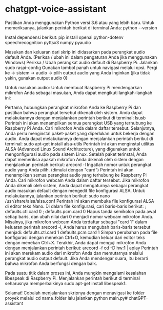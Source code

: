 # chatgpt-voice-assistant

Pastikan Anda menggunakan Python versi 3.6 atau yang lebih baru. Untuk memeriksanya, jalankan perintah berikut di terminal Anda: python --version

Instal dependensi berikut:
pip install openai python-dotenv speechrecognition pyttsx3 numpy pyaudio

Masukan dan keluaran dari skrip ini didasarkan pada perangkat audio default Anda. (Periksa / ubah ini dalam pengaturan Anda jika menggunakan Windows)
Periksa / Ubah perangkat audio default di Raspberry Pi:
Jalankan sudo raspi-config
Gunakan tombol panah untuk navigasi melalui opsi. Pergi ke -> sistem -> audio -> pilih output audio yang Anda inginkan (jika tidak yakin, gunakan output audio 0)

Untuk masukan audio:
Untuk membuat Raspberry Pi mendengarkan mikrofon Anda sebagai masukan, Anda dapat mengikuti langkah-langkah ini:

Pertama, hubungkan perangkat mikrofon Anda ke Raspberry Pi dan pastikan bahwa perangkat tersebut dikenali oleh sistem. Anda dapat melakukannya dengan menjalankan perintah berikut di terminal:
lsusb
Perintah ini akan menampilkan semua perangkat USB yang terhubung ke Raspberry Pi Anda. Cari mikrofon Anda dalam daftar tersebut.
Selanjutnya, Anda perlu menginstal paket-paket yang diperlukan untuk bekerja dengan audio. Anda dapat melakukannya dengan menjalankan perintah berikut di terminal:
sudo apt-get install alsa-utils
Perintah ini akan menginstal utilitas ALSA (Advanced Linux Sound Architecture), yang digunakan untuk mengonfigurasi audio pada sistem Linux.
Setelah paket terinstal, Anda dapat memeriksa apakah mikrofon Anda dikenali oleh sistem dengan menjalankan perintah berikut:
arecord -l
Ingatlah nomor untuk perangkat audio yang Anda pilih. (dimulai dengan "card")
Perintah ini akan menampilkan semua perangkat audio yang terhubung ke Raspberry Pi Anda. Cari mikrofon webcam Anda dalam daftar tersebut.
Jika mikrofon Anda dikenali oleh sistem, Anda dapat mengaturnya sebagai perangkat audio masukan default dengan mengedit file konfigurasi ALSA. Untuk melakukannya, jalankan perintah berikut:
sudo nano /usr/share/alsa/alsa.conf
Perintah ini akan membuka file konfigurasi ALSA di editor teks Nano.
Di dalam file konfigurasi, cari baris-baris berikut:
; defaults.ctl.card 0
; defaults.pcm.card 0
Hapus tanda semikolon pada awal setiap baris, dan ubah nilai dari 0 menjadi nomor webcam mikrofon Anda. Misalnya, jika mikrofon webcam Anda terdaftar sebagai "card 1" dalam keluaran perintah arecord -l, Anda harus mengubah baris-baris tersebut menjadi:
defaults.ctl.card 1
defaults.pcm.card 1
Simpan perubahan pada file konfigurasi dengan menekan Ctrl+O, kemudian keluar dari editor teks dengan menekan Ctrl+X.
Terakhir, Anda dapat menguji mikrofon Anda dengan menjalankan perintah berikut:
arecord -f cd -D hw:1 | aplay
Perintah ini akan merekam audio dari mikrofon Anda dan memutarnya melalui perangkat audio output default. Jika Anda mendengar suara, itu berarti bahwa mikrofon Anda berfungsi dengan baik.

Pada suatu titik dalam proses ini, Anda mungkin mengalami kesalahan libespeak di Raspberry Pi. Menjalankan perintah berikut di terminal seharusnya memperbaikinya sudo apt-get install libespeak1.

Selamat! Cobalah menjalankan skripnya dengan menavigasi ke folder proyek melalui cd nama_folder lalu jalankan python main.py#   c h a t G P T - a s s i s t a n t  
 